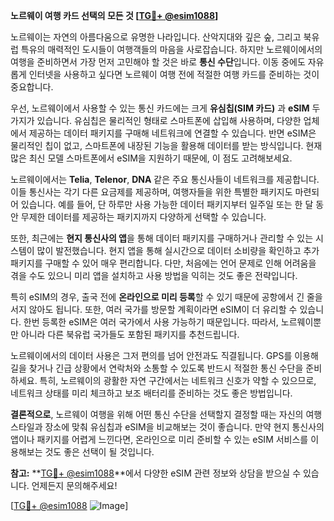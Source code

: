 **노르웨이 여행 카드 선택의 모든 것 [[TG💪+ @esim1088](https://t.me/s/esim1088)]**

노르웨이는 자연의 아름다움으로 유명한 나라입니다. 산악지대와 깊은 숲, 그리고 북유럽 특유의 매력적인 도시들이 여행객들의 마음을 사로잡습니다. 하지만 노르웨이에서의 여행을 준비하면서 가장 먼저 고민해야 할 것은 바로 **통신 수단**입니다. 이동 중에도 자유롭게 인터넷을 사용하고 싶다면 노르웨이 여행 전에 적절한 여행 카드를 준비하는 것이 중요합니다.

우선, 노르웨이에서 사용할 수 있는 통신 카드에는 크게 **유심칩(SIM 카드)** 과 **eSIM** 두 가지가 있습니다. 유심칩은 물리적인 형태로 스마트폰에 삽입해 사용하며, 다양한 업체에서 제공하는 데이터 패키지를 구매해 네트워크에 연결할 수 있습니다. 반면 eSIM은 물리적인 칩이 없고, 스마트폰에 내장된 기능을 활용해 데이터를 받는 방식입니다. 현재 많은 최신 모델 스마트폰에서 eSIM을 지원하기 때문에, 이 점도 고려해보세요.

노르웨이에서는 **Telia**, **Telenor**, **DNA** 같은 주요 통신사들이 네트워크를 제공합니다. 이들 통신사는 각기 다른 요금제를 제공하며, 여행자들을 위한 특별한 패키지도 마련되어 있습니다. 예를 들어, 단 하루만 사용 가능한 데이터 패키지부터 일주일 또는 한 달 동안 무제한 데이터를 제공하는 패키지까지 다양하게 선택할 수 있습니다.

또한, 최근에는 **현지 통신사의 앱**을 통해 데이터 패키지를 구매하거나 관리할 수 있는 시스템이 많이 발전했습니다. 현지 앱을 통해 실시간으로 데이터 소비량을 확인하고 추가 패키지를 구매할 수 있어 매우 편리합니다. 다만, 처음에는 언어 문제로 인해 어려움을 겪을 수도 있으니 미리 앱을 설치하고 사용 방법을 익히는 것도 좋은 전략입니다.

특히 eSIM의 경우, 출국 전에 **온라인으로 미리 등록**할 수 있기 때문에 공항에서 긴 줄을 서지 않아도 됩니다. 또한, 여러 국가를 방문할 계획이라면 eSIM이 더 유리할 수 있습니다. 한번 등록한 eSIM은 여러 국가에서 사용 가능하기 때문입니다. 따라서, 노르웨이뿐만 아니라 다른 북유럽 국가들도 포함된 패키지를 추천드립니다.

노르웨이에서의 데이터 사용은 그저 편의를 넘어 안전과도 직결됩니다. GPS를 이용해 길을 찾거나 긴급 상황에서 연락처와 소통할 수 있도록 반드시 적절한 통신 수단을 준비하세요. 특히, 노르웨이의 광활한 자연 구간에서는 네트워크 신호가 약할 수 있으므로, 네트워크 상태를 미리 체크하고 보조 배터리를 준비하는 것도 좋은 방법입니다.

**결론적으로**, 노르웨이 여행을 위해 어떤 통신 수단을 선택할지 결정할 때는 자신의 여행 스타일과 장소에 맞춰 유심칩과 eSIM을 비교해보는 것이 좋습니다. 만약 현지 통신사의 앱이나 패키지를 어렵게 느낀다면, 온라인으로 미리 준비할 수 있는 eSIM 서비스를 이용해보는 것도 좋은 선택이 될 것입니다.

**참고:** **[TG💪+ @esim1088](https://t.me/s/esim1088)**에서 다양한 eSIM 관련 정보와 상담을 받으실 수 있습니다. 언제든지 문의해주세요! 

[[TG💪+ @esim1088](https://t.me/s/esim1088) ![Image](https://i.postimg.cc/Y0z9fWf4/image.png)]